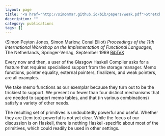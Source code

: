```yaml
---
layout: page
title: '<a href="http://simonmar.github.io/bib/papers/weak.pdf">Stretching the storage manager: weak pointers and stable names in {H}askell</a>'
description: ""
category: publications
tags: []
---
```

(Simon Peyton Jones, Simon Marlow, Conal Elliot) *Proceedings of the 11th International Workshop on the Implementation of Functional Languages*, The Netherlands, Springer-Verlag, September 1999 <a href="weakptrs99.bib">BibTeX</a>

Every now and then, a user of the Glasgow Haskell
Compiler asks for a feature that requires specialised support from the
storage manager.  Memo functions, pointer equality, external pointers,
finalizers, and weak pointers, are all examples.

We take memo functions as our exemplar because they turn out to be the
trickiest to support.  We present no fewer than four distinct
mechanisms that are needed to support memo tables, and that (in
various combinations) satisfy a variety of other needs.

The resulting set of primitives is undoubtedly powerful and useful.
Whether they are {\em too} powerful is not yet clear.  While the focus
of our discussion is on Haskell, there is nothing Haskell-specific
about most of the primitives, which could readily be used in other
settings.  
